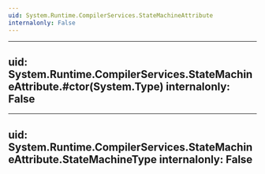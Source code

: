 ```yaml
---
uid: System.Runtime.CompilerServices.StateMachineAttribute
internalonly: False
---
```


---
uid: System.Runtime.CompilerServices.StateMachineAttribute.#ctor(System.Type)
internalonly: False
---

---
uid: System.Runtime.CompilerServices.StateMachineAttribute.StateMachineType
internalonly: False
---
